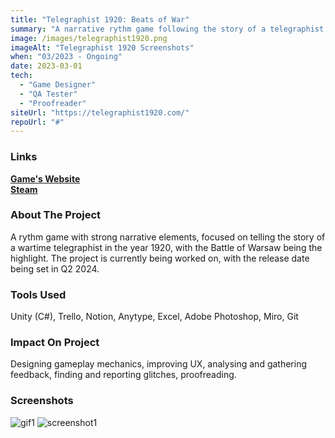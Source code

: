 ```yaml
---
title: "Telegraphist 1920: Beats of War"
summary: "A narrative rythm game following the story of a telegraphist during the Battle of Warsaw."
image: /images/telegraphist1920.png
imageAlt: "Telegraphist 1920 Screenshots"
when: "03/2023 - Ongoing"
date: 2023-03-01
tech:
  - "Game Designer"
  - "QA Tester"
  - "Proofreader"
siteUrl: "https://telegraphist1920.com/"
repoUrl: "#"
---
```

### Links

**[Game's Website](https://telegraphist1920.com)**  
**[Steam](https://store.steampowered.com/app/2584510/Telegraphist_1920_Beats_of_War)**

### About The Project

A rythm game with strong narrative elements, focused on telling the story of a wartime telegraphist in the year 1920, with the Battle of Warsaw being the highlight. The project is currently being worked on, with the release date being set in Q2 2024.

### Tools Used

Unity (C#), Trello, Notion, Anytype, Excel, Adobe Photoshop, Miro, Git

### Impact On Project

Designing gameplay mechanics, improving UX, analysing and gathering feedback, finding and reporting glitches, proofreading.

### Screenshots

![gif1](https://cdn.akamai.steamstatic.com/steam/apps/2584510/extras/sos.gif?t=1702734595)
![screenshot1](https://cdn.akamai.steamstatic.com/steam/apps/2584510/ss_9bfa44db88130dbf069b0de2fdf98b77c6842cfd.1920x1080.jpg?t=1702734595)